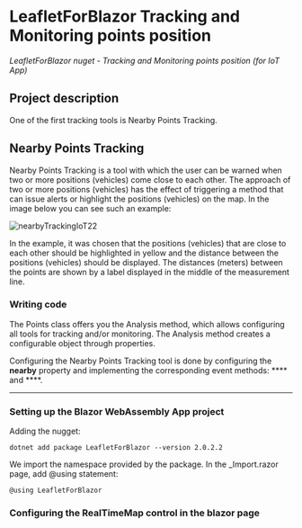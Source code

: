 # LeafletForBlazor Tracking and Monitoring points position
_LeafletForBlazor nuget - Tracking and Monitoring points position (for IoT App)_
## Project description
One of the first tracking tools is Nearby Points Tracking.
## Nearby Points Tracking

Nearby Points Tracking is a tool with which the user can be warned when two or more positions (vehicles) come close to each other. The approach of two or more positions (vehicles) has the effect of triggering a method that can issue alerts or highlight the positions (vehicles) on the map.
In the image below you can see such an example:

![nearbyTrackingIoT22](https://github.com/ichim/LeafletForBlazorTracking/assets/8348463/46f3aac5-0141-47dd-b155-08f362408626)

In the example, it was chosen that the positions (vehicles) that are close to each other should be highlighted in yellow and the distance between the positions (vehicles) should be displayed. 
The distances (meters) between the points are shown by a label displayed in the middle of the measurement line. 

### Writing code

The Points class offers you the Analysis method, which allows configuring all tools for tracking and/or monitoring. The Analysis method creates a configurable object through properties.

Configuring the Nearby Points Tracking tool is done by configuring the **nearby** property and implementing the corresponding event methods: **** and ****.

---

### Setting up the Blazor WebAssembly App project

Adding the nugget:
  
    dotnet add package LeafletForBlazor --version 2.0.2.2

We import the namespace provided by the package. In the _Import.razor page, add @using statement:

    @using LeafletForBlazor

### Configuring the **RealTimeMap** control in the blazor page

